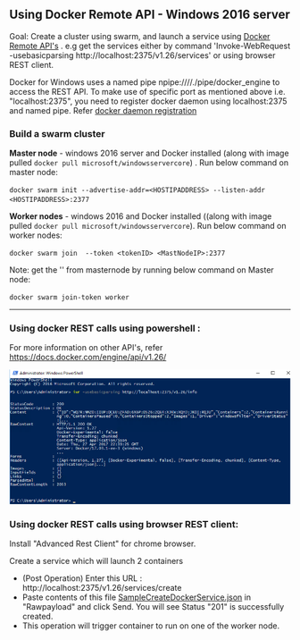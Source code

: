 
## Using Docker Remote API - Windows 2016 server
Goal: Create a cluster using swarm, and launch a service using [Docker Remote API's](https://docs.docker.com/engine/api/v1.26/) . 
e.g get the services either by command 'Invoke-WebRequest -usebasicparsing http://localhost:2375/v1.26/services' or using browser REST client. 

Docker for Windows uses a named pipe npipe:////./pipe/docker_engine to access the REST API. 
To make use of specific port as mentioned above i.e. "localhost:2375", you need to register docker daemon using localhost:2375 and named pipe. Refer [docker daemon registration](https://github.com/getreddy/getdocker/blob/master/dockerEngineAPI/dockerDaemonRegistration.ps1)

### Build a swarm cluster

**Master node** - windows 2016 server and Docker installed (along with image pulled `docker pull microsoft/windowsservercore`) . Run below command on master node:

`docker swarm init --advertise-addr=<HOSTIPADDRESS> --listen-addr <HOSTIPADDRESS>:2377`

**Worker nodes** - windows 2016 and Docker installed ((along with image pulled `docker pull microsoft/windowsservercore`). Run below command on worker nodes:

`docker swarm join  --token <tokenID> <MastNodeIP>:2377`

Note: get the '<tokenID>' from masternode by running below command on Master node:

`docker swarm join-token worker`

-----

### Using docker REST calls using powershell :
For more information on other API's, refer https://docs.docker.com/engine/api/v1.26/

![ScreenShot](https://github.com/getreddy/getdocker/blob/master/dockerEngineAPI/DockerServiceAPIScreenshot.png)

### Using docker REST calls using browser REST client:

Install "Advanced Rest Client" for chrome browser. 

Create a service which will launch 2 containers 

* (Post Operation) Enter this URL : http://localhost:2375/v1.26/services/create  
* Paste contents of this file [SampleCreateDockerService.json](https://github.com/getreddy/getdocker/blob/master/dockerEngineAPI/CreateService.json) in "Rawpayload"  and click Send. You will see Status "201" is successfully created.
* This operation will trigger container to run on one of the worker node. 
